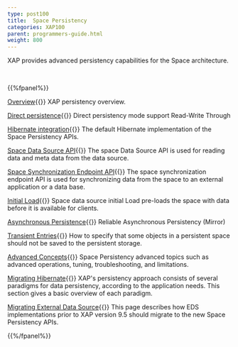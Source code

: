 ```yaml
---
type: post100
title:  Space Persistency
categories: XAP100
parent: programmers-guide.html
weight: 800
---
```



XAP provides advanced persistency capabilities for the Space architecture.

<br>

{{%fpanel%}}

[Overview](./space-persistency.html){{<wbr>}}
XAP persistency overview.

[Direct persistence](./direct-persistency.html){{<wbr>}}
Direct persistency mode support Read-Write Through

[Hibernate integration](./hibernate-space-persistency.html){{<wbr>}}
The default Hibernate implementation of the Space Persistency APIs.

[Space Data Source API](./space-data-source-api.html){{<wbr>}}
The space Data Source API is used for reading data and meta data from the data source.

[Space Synchronization Endpoint API](./space-synchronization-endpoint-api.html){{<wbr>}}
The space synchronization endpoint API is used for synchronizing data from the space to an external application or a data base.

[Initial Load](./space-persistency-initial-load.html){{<wbr>}}
Space data source initial Load pre-loads the space with data before it is available for clients.

[Asynchronous Persistence](./asynchronous-persistency-with-the-mirror.html){{<wbr>}}
Reliable Asynchronous Persistency (Mirror)

[Transient Entries](./transient-entries.html){{<wbr>}}
How to specify that some objects in a persistent space should not be saved to the persistent storage.

[Advanced Concepts](./space-persistency-advanced-topics.html){{<wbr>}}
Space Persistency advanced topics such as advanced operations, tuning, troubleshooting, and limitations.

[Migrating Hibernate](./persistency-migrating-hibernate.html){{<wbr>}}
XAP's persistency approach consists of several paradigms for data persistency, according to the application needs. This section gives a basic overview of each paradigm.

[Migrating External Data Source](./migrating-from-external-data-source-api.html){{<wbr>}}
This page describes how EDS implementations prior to XAP version 9.5 should migrate to the new Space Persistency APIs.

{{%/fpanel%}}


